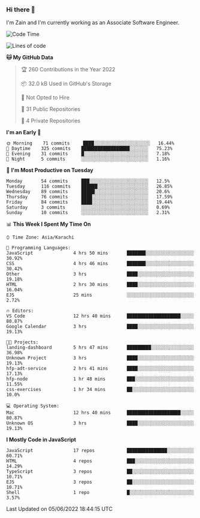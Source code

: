 ### Hi there 👋

I'm Zain and I'm currently working as an Associate Software Engineer.

<!--START_SECTION:waka-->
![Code Time](http://img.shields.io/badge/Code%20Time-0%20secs-blue)

![Lines of code](https://img.shields.io/badge/From%20Hello%20World%20I%27ve%20Written-3%20Million%20lines%20of%20code-blue)

**🐱 My GitHub Data** 

> 🏆 260 Contributions in the Year 2022
 > 
> 📦 32.0 kB Used in GitHub's Storage 
 > 
> 🚫 Not Opted to Hire
 > 
> 📜 31 Public Repositories 
 > 
> 🔑 4 Private Repositories  
 > 
**I'm an Early 🐤** 

```text
🌞 Morning    71 commits     ████░░░░░░░░░░░░░░░░░░░░░   16.44% 
🌆 Daytime    325 commits    ██████████████████░░░░░░░   75.23% 
🌃 Evening    31 commits     █░░░░░░░░░░░░░░░░░░░░░░░░   7.18% 
🌙 Night      5 commits      ░░░░░░░░░░░░░░░░░░░░░░░░░   1.16%

```
📅 **I'm Most Productive on Tuesday** 

```text
Monday       54 commits     ███░░░░░░░░░░░░░░░░░░░░░░   12.5% 
Tuesday      116 commits    ██████░░░░░░░░░░░░░░░░░░░   26.85% 
Wednesday    89 commits     █████░░░░░░░░░░░░░░░░░░░░   20.6% 
Thursday     76 commits     ████░░░░░░░░░░░░░░░░░░░░░   17.59% 
Friday       84 commits     ████░░░░░░░░░░░░░░░░░░░░░   19.44% 
Saturday     3 commits      ░░░░░░░░░░░░░░░░░░░░░░░░░   0.69% 
Sunday       10 commits     ░░░░░░░░░░░░░░░░░░░░░░░░░   2.31%

```


📊 **This Week I Spent My Time On** 

```text
⌚︎ Time Zone: Asia/Karachi

💬 Programming Languages: 
JavaScript               4 hrs 50 mins       ███████░░░░░░░░░░░░░░░░░░   30.92% 
CSS                      4 hrs 46 mins       ███████░░░░░░░░░░░░░░░░░░   30.42% 
Other                    3 hrs               ████░░░░░░░░░░░░░░░░░░░░░   19.18% 
HTML                     2 hrs 30 mins       ████░░░░░░░░░░░░░░░░░░░░░   16.04% 
EJS                      25 mins             ░░░░░░░░░░░░░░░░░░░░░░░░░   2.72%

🔥 Editors: 
VS Code                  12 hrs 40 mins      ████████████████████░░░░░   80.87% 
Google Calendar          3 hrs               ████░░░░░░░░░░░░░░░░░░░░░   19.13%

🐱‍💻 Projects: 
landing-dashboard        5 hrs 47 mins       █████████░░░░░░░░░░░░░░░░   36.98% 
Unknown Project          3 hrs               ████░░░░░░░░░░░░░░░░░░░░░   19.13% 
hfp-adt-service          2 hrs 41 mins       ████░░░░░░░░░░░░░░░░░░░░░   17.13% 
hfp-node                 1 hr 48 mins        ███░░░░░░░░░░░░░░░░░░░░░░   11.55% 
css-exercises            1 hr 34 mins        ██░░░░░░░░░░░░░░░░░░░░░░░   10.0%

💻 Operating System: 
Mac                      12 hrs 40 mins      ████████████████████░░░░░   80.87% 
Unknown OS               3 hrs               ████░░░░░░░░░░░░░░░░░░░░░   19.13%

```

**I Mostly Code in JavaScript** 

```text
JavaScript               17 repos            ███████████████░░░░░░░░░░   60.71% 
HTML                     4 repos             ███░░░░░░░░░░░░░░░░░░░░░░   14.29% 
TypeScript               3 repos             ██░░░░░░░░░░░░░░░░░░░░░░░   10.71% 
EJS                      3 repos             ██░░░░░░░░░░░░░░░░░░░░░░░   10.71% 
Shell                    1 repo              █░░░░░░░░░░░░░░░░░░░░░░░░   3.57%

```



 Last Updated on 05/06/2022 18:44:15 UTC
<!--END_SECTION:waka-->

<!--
**ZainAmjad68/ZainAmjad68** is a ✨ _special_ ✨ repository because its `README.md` (this file) appears on your GitHub profile.

Here are some ideas to get you started:

- 🔭 I’m currently working on ...
- 🌱 I’m currently learning ...
- 👯 I’m looking to collaborate on ...
- 🤔 I’m looking for help with ...
- 💬 Ask me about ...
- 📫 How to reach me: ...
- 😄 Pronouns: ...
- ⚡ Fun fact: ...
-->
